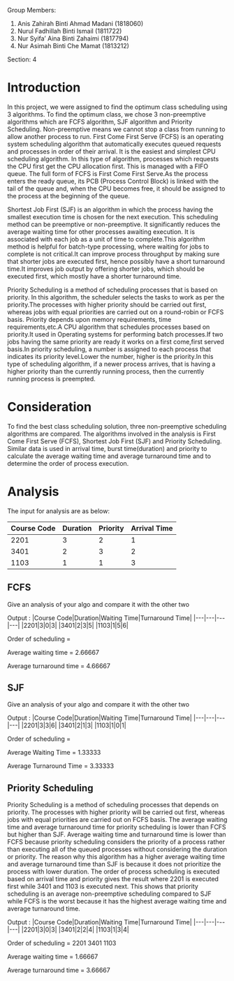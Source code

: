 Group Members:
1) Anis Zahirah Binti Ahmad Madani (1818060)
2) Nurul Fadhillah Binti Ismail (1811722)
3) Nur Syifa’ Aina Binti Zahaimi (1817794)
4) Nur Asimah Binti Che Mamat (1813212)

Section: 4

# Introduction

In this project, we were assigned to find the optimum class scheduling using 3 algorithms. To find the optimum class, we chose 3 non-preemptive algorithms which are FCFS algorithm, SJF algorithm and Priority Scheduling. Non-preemptive means we cannot stop a class from running to allow another process to run.
First Come First Serve (FCFS) is an operating system scheduling algorithm that automatically executes queued requests and processes in order of their arrival. It is the easiest and simplest CPU scheduling algorithm. In this type of algorithm, processes which requests the CPU first get the CPU allocation first. This is managed with a FIFO queue. The full form of FCFS is First Come First Serve.As the process enters the ready queue, its PCB (Process Control Block) is linked with the tail of the queue and, when the CPU becomes free, it should be assigned to the process at the beginning of the queue.

Shortest Job First (SJF) is an algorithm in which the process having the smallest execution time is chosen for the next execution. This scheduling method can be preemptive or non-preemptive. It significantly reduces the average waiting time for other processes awaiting execution. It is associated with each job as a unit of time to complete.This algorithm method is helpful for batch-type processing, where waiting for jobs to complete is not critical.It can improve process throughput by making sure that shorter jobs are executed first, hence possibly have a short turnaround time.It improves job output by offering shorter jobs, which should be executed first, which mostly have a shorter turnaround time.

Priority Scheduling is a method of scheduling processes that is based on priority. In this algorithm, the scheduler selects the tasks to work as per the priority.The processes with higher priority should be carried out first, whereas jobs with equal priorities are carried out on a round-robin or FCFS basis. Priority depends upon memory requirements, time requirements,etc.A CPU algorithm that schedules processes based on priority.It used in Operating systems for performing batch processes.If two jobs having the same priority are ready it works on a first come,first served basis.In priority scheduling, a number is assigned to each process that indicates its priority level.Lower the number, higher is the priority.In this type of scheduling algorithm, if a newer process arrives, that is having a higher priority than the currently running process, then the currently running process is preempted.


# Consideration

To find the best class scheduling solution, three non-preemptive scheduling algorithms are compared. The algorithms involved in the analysis is First Come First Serve (FCFS), Shortest Job First (SJF) and Priority Scheduling. Similar data is used in arrival time, burst time(duration) and priority to calculate the average waiting time and average turnaround time and to determine the order of process execution.

# Analysis

The input for analysis are as below:

|Course Code|Duration|Priority|Arrival Time|
|---|---|---|---|
|2201|3|2|1|
|3401|2|3|2|
|1103|1|1|3|

## FCFS

Give an analysis of your algo and compare it with the other two

Output :
|Course Code|Duration|Waiting Time|Turnaround Time|
|---|---|---|---|
|2201|3|0|3|
|3401|2|3|5|
|1103|1|5|6|

Order of scheduling =

Average waiting time = 2.66667

Average turnaround time = 4.66667

## SJF

Give an analysis of your algo and compare it with the other two

Output : 
|Course Code|Duration|Waiting Time|Turnaround Time|
|---|---|---|---|
|2201|3|3|6|
|3401|2|1|3|
|1103|1|0|1|

Order of scheduling =

Average Waiting Time = 1.33333

Average Turnaround Time = 3.33333

## Priority Scheduling

Priority Scheduling is a method of scheduling processes that depends on priority. The processes with higher priority will be carried out first, whereas jobs with equal priorities are carried out on FCFS basis. The average waiting time and average turnaround time for priority scheduling is lower than FCFS but higher than SJF. Average waiting time and turnaround time is lower than FCFS because priority scheduling considers the priority of a process rather than executing all of the queued processes without considering the duration or priority. The reason why this algorithm has a higher average waiting time and average turnaround time than SJF is because it does not prioritize the process with lower duration. The order of process scheduling is executed based on arrival time and priority gives the result where 2201 is executed first while 3401 and 1103 is executed next.  This shows that priority scheduling is an average non-preemptive scheduling compared to SJF while FCFS is the worst because it has the highest average waiting time and average turnaround time. 

Output : 
|Course Code|Duration|Waiting Time|Turnaround Time|
|---|---|---|---|
|2201|3|0|3|
|3401|2|2|4|
|1103|1|3|4|

Order of scheduling =	2201	3401	1103

Average waiting time = 1.66667

Average turnaround time = 3.66667

